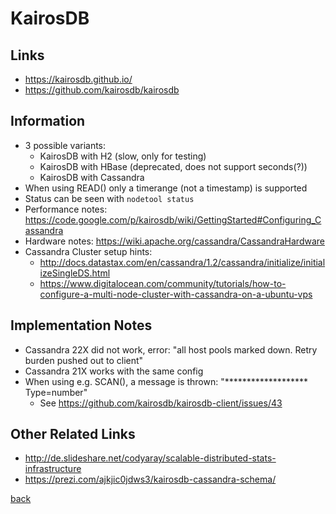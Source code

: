 # KairosDB

## Links

* https://kairosdb.github.io/
* https://github.com/kairosdb/kairosdb

## Information

* 3 possible variants:
    * KairosDB with H2 (slow, only for testing)
    * KairosDB with HBase (deprecated, does not support seconds(?))
    * KairosDB with Cassandra
* When using READ() only a timerange (not a timestamp) is supported
* Status can be seen with `nodetool status`
* Performance notes: https://code.google.com/p/kairosdb/wiki/GettingStarted#Configuring_Cassandra
* Hardware notes: https://wiki.apache.org/cassandra/CassandraHardware
* Cassandra Cluster setup hints:
    * http://docs.datastax.com/en/cassandra/1.2/cassandra/initialize/initializeSingleDS.html
    * https://www.digitalocean.com/community/tutorials/how-to-configure-a-multi-node-cluster-with-cassandra-on-a-ubuntu-vps

## Implementation Notes

* Cassandra 22X did not work, error: "all host pools marked down. Retry burden pushed out to client"
* Cassandra 21X works with the same config
* When using e.g. SCAN(), a message is thrown: "******************* Type=number"
    * See https://github.com/kairosdb/kairosdb-client/issues/43


## Other Related Links

* http://de.slideshare.net/codyaray/scalable-distributed-stats-infrastructure
* https://prezi.com/ajkjic0jdws3/kairosdb-cassandra-schema/

[back](../../)
